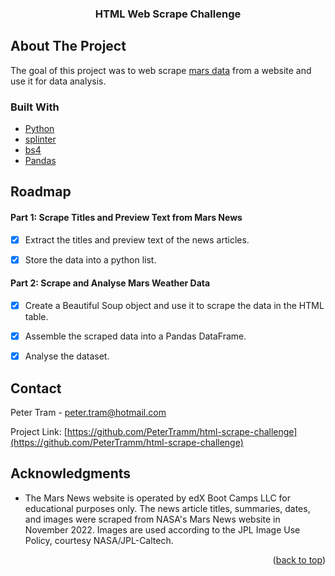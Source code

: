  <!-- Improved compatibility of back to top link: See: https://github.com/othneildrew/Best-README-Template/pull/73 -->
<a name="readme-top"></a>


<h3 align="center">HTML Web Scrape Challenge</h3>

  <p align="center">
  </p>

<!-- ABOUT THE PROJECT -->
## About The Project

The goal of this project was to web scrape [mars data](https://static.bc-edx.com/data/web/mars_news/index.html) from a website and use it for data analysis.

### Built With

* [Python](https://www.python.org/)
* [splinter](https://splinter.readthedocs.io/en/stable/)
* [bs4](https://pypi.org/project/beautifulsoup4/)
* [Pandas](https://pandas.pydata.org/)

<!-- ROADMAP -->
## Roadmap

#### Part 1: Scrape Titles and Preview Text from Mars News
- [x] Extract the titles and preview text of the news articles.

- [x] Store the data into a python list.

#### Part 2: Scrape and Analyse Mars Weather Data
- [x] Create a Beautiful Soup object and use it to scrape the data in the HTML table.

- [x] Assemble the scraped data into a Pandas DataFrame.

- [x] Analyse the dataset.

<!-- CONTACT -->
## Contact

Peter Tram  - peter.tram@hotmail.com

Project Link: [https://github.com/PeterTramm/html-scrape-challenge](https://github.com/PeterTramm/html-scrape-challenge)

<!-- ACKNOWLEDGMENTS -->
## Acknowledgments

* The Mars News website is operated by edX Boot Camps LLC for educational purposes only. The news article titles, summaries, dates, and images were scraped from NASA's Mars News website in November 2022. Images are used according to the JPL Image Use Policy, courtesy NASA/JPL-Caltech.

<p align="right">(<a href="#readme-top">back to top</a>)</p>